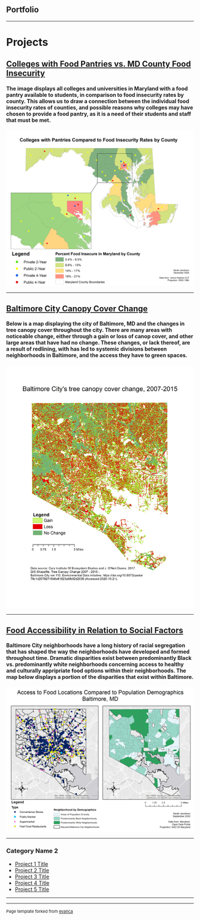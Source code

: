 ## Portfolio

---

# Projects
## [Colleges with Food Pantries vs. MD County Food Insecurity](/food_insecurity)
#### The image displays all colleges and universities in Maryland with a food pantry available to students, in comparison to food insecurity rates by county. This allows us to draw a connection between the individual food insecurity rates of counties, and possible reasons why colleges may have chosen to provide a food pantry, as it is a need of their students and staff that must be met.  

[<img src="images/pantriesfoodinsecurity.png"/>](/food_insecurity)

---
## [Baltimore City Canopy Cover Change](/project2/index)
#### Below is a map displaying the city of Baltimore, MD and the changes in tree canopy cover throughout the city. There are many areas with noticeable change, either through a gain or loss of canop cover, and other large areas that have had no change. These changes, or lack thereof, are a result of redlining, with has led to systemic divisions between neighborhoods in Baltimore, and the access they have to green spaces. 

[<img src="images/Bmorecity_UrbanTreeCanopychange.png"/>](/project2/index)

---
## [Food Accessibility in Relation to Social Factors](/food_access/index)
#### Baltimore City neighborhoods have a long history of racial segregation that has shaped the way the neighborhoods have developed and formed throughout time. Dramatic disparities exist between predominantly Black vs. predominantly white neighborhoods concerning access to healthy and culturally appripriate food options within their neighborhoods. The map below displays a portion of the disparities that exist within Baltimore.

[<img src="images/food_locations.png"/>](/food_access/index) 


---

### Category Name 2

- [Project 1 Title](http://example.com/)
- [Project 2 Title](http://example.com/)
- [Project 3 Title](http://example.com/)
- [Project 4 Title](http://example.com/)
- [Project 5 Title](http://example.com/)

---




---
<p style="font-size:11px">Page template forked from <a href="https://github.com/evanca/quick-portfolio">evanca</a></p>
<!-- Remove above link if you don't want to attibute -->
